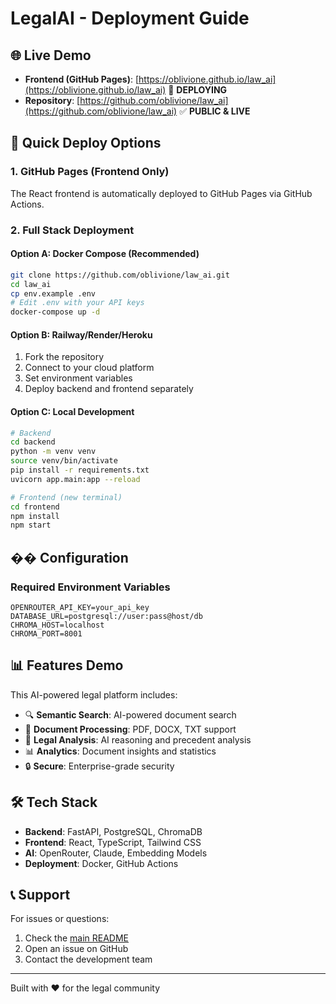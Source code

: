 # LegalAI - Deployment Guide

## 🌐 Live Demo

- **Frontend (GitHub Pages)**: [https://oblivione.github.io/law_ai](https://oblivione.github.io/law_ai) 🚀 **DEPLOYING**
- **Repository**: [https://github.com/oblivione/law_ai](https://github.com/oblivione/law_ai) ✅ **PUBLIC & LIVE**

## 🚀 Quick Deploy Options

### 1. GitHub Pages (Frontend Only)
The React frontend is automatically deployed to GitHub Pages via GitHub Actions.

### 2. Full Stack Deployment

#### Option A: Docker Compose (Recommended)
```bash
git clone https://github.com/oblivione/law_ai.git
cd law_ai
cp env.example .env
# Edit .env with your API keys
docker-compose up -d
```

#### Option B: Railway/Render/Heroku
1. Fork the repository
2. Connect to your cloud platform
3. Set environment variables
4. Deploy backend and frontend separately

#### Option C: Local Development
```bash
# Backend
cd backend
python -m venv venv
source venv/bin/activate
pip install -r requirements.txt
uvicorn app.main:app --reload

# Frontend (new terminal)
cd frontend
npm install
npm start
```

## �� Configuration

### Required Environment Variables
```env
OPENROUTER_API_KEY=your_api_key
DATABASE_URL=postgresql://user:pass@host/db
CHROMA_HOST=localhost
CHROMA_PORT=8001
```

## 📊 Features Demo

This AI-powered legal platform includes:

- 🔍 **Semantic Search**: AI-powered document search
- 📄 **Document Processing**: PDF, DOCX, TXT support
- 🧠 **Legal Analysis**: AI reasoning and precedent analysis
- 📊 **Analytics**: Document insights and statistics
- 🔒 **Secure**: Enterprise-grade security

## 🛠️ Tech Stack

- **Backend**: FastAPI, PostgreSQL, ChromaDB
- **Frontend**: React, TypeScript, Tailwind CSS
- **AI**: OpenRouter, Claude, Embedding Models
- **Deployment**: Docker, GitHub Actions

## 📞 Support

For issues or questions:
1. Check the [main README](README.md)
2. Open an issue on GitHub
3. Contact the development team

---
Built with ❤️ for the legal community

